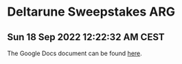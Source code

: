 # Deltarune Sweepstakes ARG
## Sun 18 Sep 2022 12∶22∶32 AM CEST

The Google Docs document can be found [here](https://docs.google.com/document/d/15DQTZUoWwZwCfDiILe1TCZICsXKo6k4P0C1n4G3Aam8/edit#).